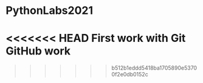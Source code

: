 # PythonLabs2021
<<<<<<< HEAD
First work with Git
GitHub work
=======
>>>>>>> b512b1eddd5418ba1705890e53700f2e0db0152c
